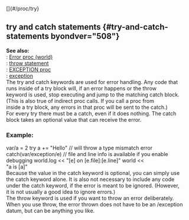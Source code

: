 []{#/proc/try}    
## try and catch statements {#try-and-catch-statements byondver="508"}    
**See also:**    
:   [Error proc (world)](/ref/world/proc/Error.md)    
:   [throw statement](/ref/proc/throw.md)    
:   [EXCEPTION proc](/ref/proc/EXCEPTION.md)    
:   [exception](/ref/exception.md)    
The try and catch keywords are used for error handling. Any code that    
runs inside of a try block will, if an error happens or the throw    
keyword is used, stop executing and jump to the matching catch block.    
(This is also true of indirect proc calls. If you call a proc from    
inside a try block, any errors in that proc will be sent to the catch.)    
For every try there must be a catch, even if it does nothing. The catch    
block takes an optional value that can receive the error.    
### Example:    
var/a = 2 try a += \"Hello\" // will throw a type mismatch error    
catch(var/exception/e) // file and line info is available if you enable    
debugging world.log \<\< \"\[e\] on \[e.file\]:\[e.line\]\" world \<\<    
\"a is \[a\]\"    
Because the value in the catch keyword is optional, you can simply use    
the catch keyword alone. It is also not necessary to include any code    
under the catch keyword, if the error is meant to be ignored. (However,    
it is not usually a good idea to ignore errors.)    
The throw keyword is used if you want to throw an error deliberately.    
When you use throw, the error thrown does not have to be an /exception    
datum, but can be anything you like.  